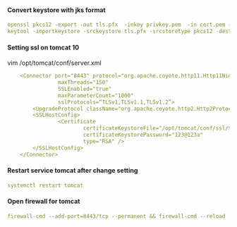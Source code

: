 #### Convert keystore with jks format
```yml
openssl pkcs12 -export -out tls.pfx  -inkey privkey.pem  -in cert.pem -certfile  chain.pem
keytool -importkeystore -srckeystore tls.pfx -srcstoretype pkcs12 -destkeystore tls.jks -deststoretype JKS
```
#### Setting ssl on tomcat 10
vim /opt/tomcat/conf/server.xml
```yml
    <Connector port="8443" protocol="org.apache.coyote.http11.Http11NioProtocol"
                maxThreads="150"
                SSLEnabled="true"
                maxParameterCount="1000"
                sslProtocols=“TLSv1,TLSv1.1,TLSv1.2”>
        <UpgradeProtocol className="org.apache.coyote.http2.Http2Protocol" />
        <SSLHostConfig>
                <Certificate
                        certificateKeystoreFile="/opt/tomcat/conf/ssl/tls.jks"
                        certificateKeystorePassword="123@123a"
                        type="RSA" />
        </SSLHostConfig>
    </Connector>
```
#### Restart service tomcat after change setting
```yml
systemctl restart tomcat
```

#### Open firewall for tomcat 
```yml
firewall-cmd --add-port=8443/tcp --permanent && firewall-cmd --reload
```
